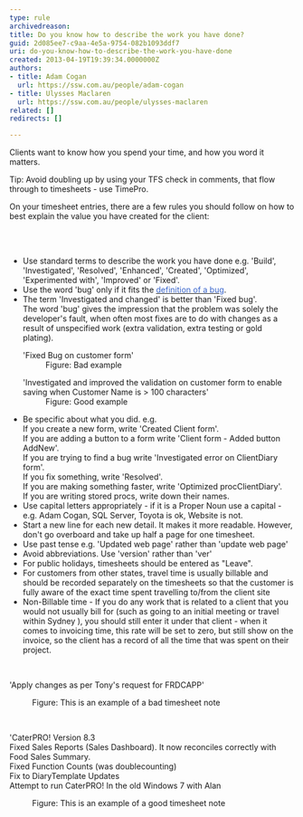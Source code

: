 ```yaml
---
type: rule
archivedreason: 
title: Do you know how to describe the work you have done?
guid: 2d085ee7-c9aa-4e5a-9754-082b1093ddf7
uri: do-you-know-how-to-describe-the-work-you-have-done
created: 2013-04-19T19:39:34.0000000Z
authors:
- title: Adam Cogan
  url: https://ssw.com.au/people/adam-cogan
- title: Ulysses Maclaren
  url: https://ssw.com.au/people/ulysses-maclaren
related: []
redirects: []

---
```



<p>Clients want to know how you spend your time, and how you word it matters.</p><p>Tip&#58; Avoid doubling up by using your TFS check in comments, that flow through to timesheets - use TimePro.</p><p>On your timesheet entries, there are a few rules you should follow on how to best explain the value you have created for the client&#58;</p>
<br><excerpt class='endintro'></excerpt><br>
<ul><li>Use standard terms to describe the work you have done e.g. 'Build', 'Investigated', 'Resolved', 'Enhanced', 'Created', 'Optimized', 'Experimented with', 'Improved' or 'Fixed'. </li><li>Use the word 'bug' only if it fits the <a href="/management-is-your-client-clear-on-the-definition-of-a-bug"><font color="#3a66cc">definition of a bug</font></a>.</li><li>The term 'Investigated and changed' is better than 'Fixed bug'.<br>                        The word 'bug' gives the impression that the problem was solely the developer's fault, when often most fixes are to do with changes as a result of unspecified work (extra validation, extra testing or gold plating).<br><dl class="bad"><dt class="greyBox">'Fixed Bug on customer form'</dt><dd>Figure&#58; Bad example</dd></dl><dl class="good"><dt class="greyBox">'Investigated and improved the  validation on customer form to enable saving when Customer Name is &gt; 100 characters' </dt><dd>Figure&#58; Good example</dd></dl></li><li>Be specific about what you did.&#160;e.g.&#160;<br>If you create a new form, write 'Created Client form'.<br>If you are adding a button to a form write 'Client form - Added button AddNew'.<br>If you are trying to find a bug write 'Investigated error on ClientDiary form'. <br>If you fix something, write 'Resolved'. <br>If you are making something faster, write 'Optimized procClientDiary'. <br>If you are writing stored procs, write down their names.</li><li>Use capital letters appropriately - if it is a Proper Noun use a capital - e.g. Adam Cogan, SQL Server, Toyota is ok, Website is not.</li><li>Start a new line for each new detail. It makes it more readable. However, don't go overboard and take up half a page for one timesheet.</li><li>Use past tense e.g. 'Updated web page' rather than 'update web page'</li><li>Avoid abbreviations. Use 'version' rather than 'ver'</li><li>For public holidays, timesheets should be entered as &quot;Leave&quot;.&#160;</li><li>For customers from other states, travel time is usually billable and should be recorded                    separately on the timesheets so that the customer is fully aware of the exact time spent travelling to/from the client site</li><li>Non-Billable time -&#160;If you do any work that is related to a client that you would not usually bill for (such as going to an initial meeting or travel within Sydney ), you should still enter it under that client - when it comes to invoicing time, this rate will be set to zero, but still show on the invoice, so the client has a record of all the time that was spent on their project.</li></ul><p>&#160;</p><dl class="greyBox"><dt>'Apply changes as per Tony's request for FRDCAPP'</dt></dl><dl class="bad"><dd>Figure&#58; This is an example of a bad timesheet note</dd></dl><p><strong><font color="#555555"></font></strong>&#160;</p><dl class="greyBox"><dt>'CaterPRO! Version 8.3</dt><dt>Fixed Sales Reports (Sales Dashboard). It now reconciles correctly with Food Sales Summary.</dt><dt>Fixed Function Counts (was doublecounting)</dt><dt>Fix to DiaryTemplate Updates</dt><dt>Attempt to run CaterPRO! In the old Windows&#160;7 with Alan</dt></dl><dd class="ssw15-rteElement-FigureGood">Figure&#58; This is an example of a good timesheet note</dd><p><strong><font color="#555555" style="background-color&#58;#f5f5f5;"></font></strong>&#160;</p><p>&#160;</p>


